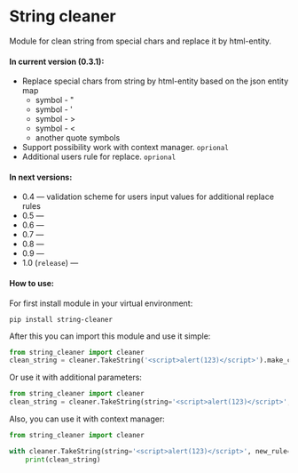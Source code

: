 # String cleaner
Module for clean string from special chars and replace it by html-entity.

#### In current version (0.3.1):
* Replace special chars from string by html-entity based on the json entity map
    * symbol - "
    * symbol - '
    * symbol - >
    * symbol - <
    * another quote symbols
* Support possibility work with context manager. `oprional`
* Additional users rule for replace. `oprional`

#### In next versions:
* 0.4 — validation scheme for users input values for additional replace rules
* 0.5 —
* 0.6 —
* 0.7 —
* 0.8 —
* 0.9 —
* 1.0 (`release`) —

#### How to use:
For first install module in your virtual environment:
```commandline
pip install string-cleaner
```
After this you can import this module and use it simple:
```python
from string_cleaner import cleaner
clean_string = cleaner.TakeString('<script>alert(123)</script>').make_clean_string()
```

Or use it with additional parameters:
```python
from string_cleaner import cleaner
clean_string = cleaner.TakeString(string='<script>alert(123)</script>', new_rule={"(": "|", ")": "|"}).make_clean_string()
```

Also, you can use it with context manager:
```python
from string_cleaner import cleaner

with cleaner.TakeString(string='<script>alert(123)</script>', new_rule={"(": "|", ")": "|"}) as clean_string:
    print(clean_string)
```
